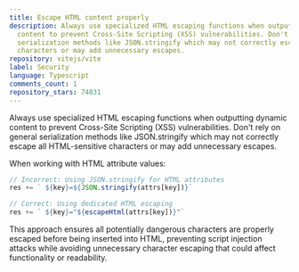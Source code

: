 ```yaml
---
title: Escape HTML content properly
description: Always use specialized HTML escaping functions when outputting dynamic
  content to prevent Cross-Site Scripting (XSS) vulnerabilities. Don't rely on general
  serialization methods like JSON.stringify which may not correctly escape all HTML-sensitive
  characters or may add unnecessary escapes.
repository: vitejs/vite
label: Security
language: Typescript
comments_count: 1
repository_stars: 74031
---
```


Always use specialized HTML escaping functions when outputting dynamic content to prevent Cross-Site Scripting (XSS) vulnerabilities. Don't rely on general serialization methods like JSON.stringify which may not correctly escape all HTML-sensitive characters or may add unnecessary escapes.

When working with HTML attribute values:

```javascript
// Incorrect: Using JSON.stringify for HTML attributes
res += ` ${key}=${JSON.stringify(attrs[key])}`

// Correct: Using dedicated HTML escaping
res += ` ${key}="${escapeHtml(attrs[key])}"`
```

This approach ensures all potentially dangerous characters are properly escaped before being inserted into HTML, preventing script injection attacks while avoiding unnecessary character escaping that could affect functionality or readability.